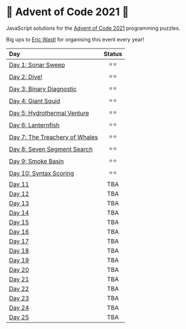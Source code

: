 # 🎄 Advent of Code 2021 🎄

JavaScript solutions for the [Advent of Code 2021](https://adventofcode.com/2021) programming puzzles.

Big ups to [Eric Wastl](https://twitter.com/ericwastl) for organising this event every year!

| Day | Status |
| :--- | :---: |
| [Day 1: Sonar Sweep](./day01) | ⭐⭐ |
| [Day 2: Dive!](./day02) | ⭐⭐ |
| [Day 3: Binary Diagnostic](./day03) | ⭐⭐ |
| [Day 4: Giant Squid](./day04) | ⭐⭐ |
| [Day 5: Hydrothermal Venture](./day05) | ⭐⭐ |
| [Day 6: Lanternfish](./day06) | ⭐⭐ |
| [Day 7: The Treachery of Whales](./day07) | ⭐⭐ |
| [Day 8: Seven Segment Search](./day08) | ⭐⭐ |
| [Day 9: Smoke Basin](./day09) | ⭐⭐ |
| [Day 10: Syntax Scoring](./day10) | ⭐⭐ |
| [Day 11](./day11) | TBA |
| [Day 12](./day12) | TBA |
| [Day 13](./day13) | TBA |
| [Day 14](./day14) | TBA |
| [Day 15](./day15) | TBA |
| [Day 16](./day16) | TBA |
| [Day 17](./day17) | TBA |
| [Day 18](./day18) | TBA |
| [Day 19](./day19) | TBA |
| [Day 20](./day20) | TBA |
| [Day 21](./day21) | TBA |
| [Day 22](./day22) | TBA |
| [Day 23](./day23) | TBA |
| [Day 24](./day24) | TBA |
| [Day 25](./day25) | TBA |
